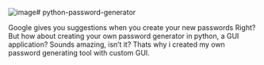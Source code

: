 ![image](https://github.com/Anshuking/python-password-genrator/assets/103761071/f3dfb9d6-9c6b-4c12-b678-a3d5b6e764f8)# python-password-generator

Google gives you suggestions when you create your new passwords Right? But how about creating your own password generator in python, a GUI application? Sounds amazing, isn’t it?  Thats why i created my own password generating tool with custom GUI.


